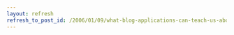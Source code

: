 ```yaml
---
layout: refresh
refresh_to_post_id: /2006/01/09/what-blog-applications-can-teach-us-about-library-software-architecture
---
```

